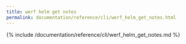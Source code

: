 ```yaml
---
title: werf helm get notes
permalink: documentation/reference/cli/werf_helm_get_notes.html
---
```


{% include /documentation/reference/cli/werf_helm_get_notes.md %}
